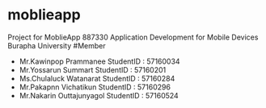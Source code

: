 # moblieapp
Project for MoblieApp 887330 Application Development for Mobile Devices
Burapha University
#Member
- Mr.Kawinpop Prammanee     StudentID : 57160034
- Mr.Yossarun Summart       StudentID : 57160201
- Ms.Chulaluck Watanarat    StudentID : 57160284
- Mr.Pakapnn Vichatikun     StudentID : 57160296
- Mr.Nakarin Outtajunyagol  StudentID : 57160524

